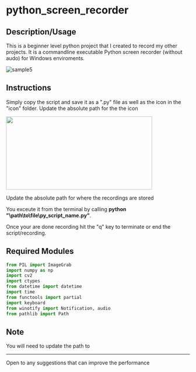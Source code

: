 # python_screen_recorder

## Description/Usage

This is a beginner level python project that I created to record my other projects. It is a commandline executable Python screen recorder (without audo) for Windows enviroments.

![sample5](https://user-images.githubusercontent.com/68747084/230796396-5dcfda01-609c-487e-811c-b21fecf12637.gif)

## Instructions

Simply copy the script and save it as a ".py" file as well as the icon in the "icon" folder.
Update the absolute path for the the icon 

<!-- ![update_for_icon](https://user-images.githubusercontent.com/68747084/230797280-845e9f55-8f6a-4267-a93c-622b5637058c.png ) -->

<img src="https://user-images.githubusercontent.com/68747084/230797280-845e9f55-8f6a-4267-a93c-622b5637058c.png" width="400px" height="200px">


<!-- ![update_for_icon2](https://user-images.githubusercontent.com/68747084/230797281-f2400349-a5a7-4fbc-9214-e1f4da17e074.png) -->

Update the absolute path for where the recordings are stored 

You exceute it from the terminal by calling <b>python "\path\to\file\py_script_name.py"</b>.

Once your are done recording hit the "q" key to terminate or end the script/recording.


## Required Modules
```python
from PIL import ImageGrab 
import numpy as np
import cv2 
import ctypes 
from datetime import datetime 
import time 
from functools import partial
import keyboard
from winotify import Notification, audio
from pathlib import Path
```

## Note

You will need to update the path to 

<hr>
Open to any suggestions that can improve the performance




